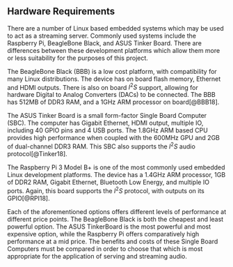 ## Hardware Requirements

There are a number of Linux based embedded systems which may be used to
act as a streaming server. Commonly used systems include the Raspberry Pi,
BeagleBone Black, and ASUS Tinker Board. There are differences between these
development platforms which allow them more or less suitability for the
purposes of this project.

The BeagleBone Black (BBB) is a low cost platform, with compatibility for many Linux
distributions. The device has on board flash memory, Ethernet and HDMI outputs.
There is also on board $I^2S$ support, allowing for hardware Digital to Analog Converters
(DACs) to be connected. The BBB has 512MB of DDR3 RAM, and a 1GHz ARM processor on board[@BBB18].


The ASUS Tinker Board is a small form-factor Single Board Computer (SBC). The computer
has Gigabit Ethernet, HDMI output, multiple IO, including 40 GPIO pins and 4 USB
ports. The 1.8GHz ARM based CPU provides high performance when coupled with the
600MHz GPU and 2GB of dual-channel DDR3 RAM. This SBC also supports the $I^2S$ audio
protocol[@Tinker18].

The Raspberry Pi 3 Model B+ is one of the most commonly used embedded Linux
development platforms. The device has a 1.4GHz ARM processor, 1GB of DDR2
RAM, Gigabit Ethernet, Bluetooth Low Energy, and multiple IO ports. Again, this
board supports the $I^2S$ protocol, with outputs on its GPIO[@RPI18].

Each of the aforementioned options offers different levels of performance
at different price points. The BeagleBone Black is both the cheapest and
least powerful option. The ASUS TinkerBoard is the most powerful and most
expensive option, while the Raspberry Pi offers comparatively high performance
at a mid price. The benefits and costs of these Single Board Computers must
be compared in order to choose that which is most appropriate for the
application of serving and streaming audio.
